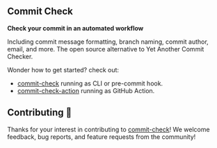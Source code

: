 ## Commit Check

**Check your commit in an automated workflow** 

Including commit message formatting, branch naming, commit author, email, and more. The open source alternative to Yet Another Commit Checker.

Wonder how to get started? check out: 
* [commit-check](https://github.com/commit-check/commit-check) running as CLI or pre-commit hook.
* [commit-check-action](https://github.com/commit-check/commit-check-action) running as GitHub Action.

## Contributing 💪

Thanks for your interest in contributing to [commit-check](https://github.com/commit-check)! We welcome feedback, bug reports, and feature requests from the community!
